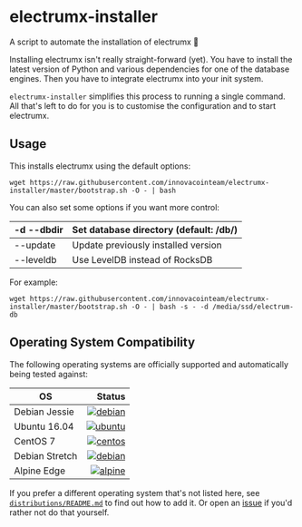 # electrumx-installer
A script to automate the installation of electrumx 🤖

Installing electrumx isn't really straight-forward (yet). You have to install the latest version of Python and various dependencies for
one of the database engines. Then you have to integrate electrumx into your init system.

`electrumx-installer` simplifies this process to running a single command. All that's left to do for you
is to customise the configuration and to start electrumx.

## Usage
This installs electrumx using the default options:

    wget https://raw.githubusercontent.com/innovacointeam/electrumx-installer/master/bootstrap.sh -O - | bash

You can also set some options if you want more control:

| -d --dbdir | Set database directory (default: /db/) |
|------------|----------------------------------------|
| --update   | Update previously installed version    |
| --leveldb  | Use LevelDB instead of RocksDB         |

For example:

    wget https://raw.githubusercontent.com/innovacointeam/electrumx-installer/master/bootstrap.sh -O - | bash -s - -d /media/ssd/electrum-db

     
## Operating System Compatibility

The following operating systems are officially supported and automatically being tested against:

| OS | Status |
|----------|---:|
| Debian Jessie  | [![debian](https://badges.herokuapp.com/travis/innovacointeam/electrumx-installer?env=IMAGE=%22debian:8%22&label=debian:8)](https://travis-ci.org/innovacointeam/electrumx-installer/) |
| Ubuntu 16.04   | [![ubuntu](https://badges.herokuapp.com/travis/innovacointeam/electrumx-installer?env=IMAGE=%22ubuntu:16.04%22&label=ubuntu:16.04)](https://travis-ci.org/innovacointeam/electrumx-installer/) |
| CentOS 7       | [![centos](https://badges.herokuapp.com/travis/innovacointeam/electrumx-installer?env=IMAGE=%22centos:7%22&label=centos:7)](https://travis-ci.org/innovacointeam/electrumx-installer/) |
| Debian Stretch | [![debian](https://badges.herokuapp.com/travis/innovacointeam/electrumx-installer?env=IMAGE=%22debian:9%22&label=debian:9)](https://travis-ci.org/innovacointeam/electrumx-installer/) |
| Alpine Edge    | [![alpine](https://badges.herokuapp.com/travis/innovacointeam/electrumx-installer?env=IMAGE=%22alpine:edge%22&label=alpine:edge)](https://travis-ci.org/innovacointeam/electrumx-installer/) |


If you prefer a different operating system that's not listed here, see
[`distributions/README.md`](https://github.com/innovacointeam/electrumx-installer/blob/master/distributions/README.md) to find out how to add it.
Or open an [issue](https://github.com/innovacointeam/electrumx-installer/issues/new) if you'd rather not do that yourself.

